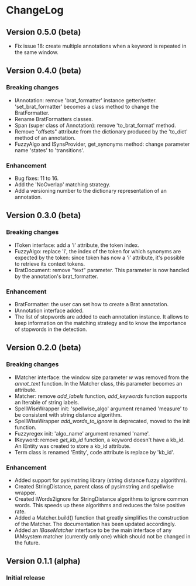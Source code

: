 # ChangeLog

## Version 0.5.0 (beta)
- Fix issue 18: create multiple annotations when a keyword is repeated in the same window.

## Version 0.4.0 (beta)

### Breaking changes
- IAnnotation: remove 'brat_formatter' instance getter/setter.
'set_brat_formatter' becomes a class method to change the BratFormatter.
- Rename BratFormatters classes.
- Span (super class of Annotation): remove 'to_brat_format' method.
- Remove "offsets" attribute from the dictionary produced by
the 'to_dict' method of an annotation.
- FuzzyAlgo and ISynsProvider, get_synonyms method: change parameter name 'states' to 'transitions'.

### Enhancement
- Bug fixes: 11 to 16.
- Add the 'NoOverlap' matching strategy.
- Add a versioning number to the dictionary representation of an annotation.


## Version 0.3.0 (beta)

### Breaking changes

- IToken interface: add a 'i' attribute, the token index.
- FuzzyAlgo: replace 'i', the index of the token for which synonyms are
expected by the token: since token has now a 'i' attribute, it's possible to
retrieve its context tokens.
- BratDocument: remove "text" parameter. This parameter is now handled by the
annotation's brat_formatter.

### Enhancement

- BratFormatter: the user can set how to create a Brat annotation.
- IAnnotation interface added.
- The list of stopwords are added to each annotation instance.
It allows to keep information on the matching strategy and to know the importance of stopwords in the detection.


## Version 0.2.0 (beta)

### Breaking changes

- IMatcher interface: the window size parameter *w* was removed from the *annot_text* function.
In the Matcher class, this parameter becomes an attribute.
- Matcher: remove *add_labels* function, *add_keywords* function supports an Iterable of string labels.
- SpellWiseWrapper init: 'spellwise_algo' argument renamed 'measure' to be consistent with string distance algorithm.
- SpellWiseWrapper *add_words_to_ignore* is deprecated, moved to the init function.
- Fuzzyregex init: 'algo_name' argument renamed 'name'.
- IKeyword: remove *get_kb_id* function, a keyword doesn't have a kb_id.
An IEntity was created to store a kb_id attribute.
- Term class is renamed 'Entity', code attribute is replace by 'kb_id'.

### Enhancement

- Added support for pysimstring library (string distance fuzzy algorithm).
- Created StringDistance, parent class of pysimstring and spellwise wrapper.
- Created IWords2ignore for StringDistance algorithms to ignore common words.
This speeds up these algorithms and reduces the false positive rate.
- Added a Matcher.build() function that greatly simplifies the construction of the Matcher.
The documentation has been updated accordingly.
- Added an *IBaseMatcher* interface to be the main interface of any IAMsystem matcher (currently only one)
which should not be changed in the future.

## Version 0.1.1 (alpha)

### Initial release
